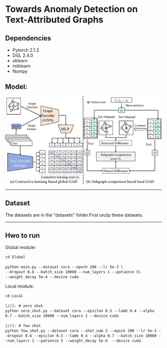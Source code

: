 # Towards Anomaly Detection on Text-Attributed Graphs


## Dependencies

- Pytorch 2.1.2
- DGL 2.4.0
- sklearn
- imblearn
- Numpy


## Model:

![这是图片](/Figure/Model.png)


***

## Dataset

The datasets are in the "datasets" folder.First unzip these datasets.

***

## Hwo to run

Global module:

```
cd Global

python main.py --dataset cora --epoch 200 --lr 5e-3 \ 
--dropout 0.6 --batch_size 10000 --num_layers 1 --patience 5\
--weight_decay 5e-4 --device cuda
```


Local module:

```
cd Local

[//]: # zero shot
python zero_shot.py --dataset cora --epsilon 0.5 --lamb 0.4 --alpha 0.7 --batch_size 10000 --num_layers 1 --device cuda

[//]: # few shot
python few_shot.py --dataset cora --shot_num 3 --epoch 200 --lr 5e-3 --dropout 0.6 --epsilon 0.5 --lamb 0.4 --alpha 0.7 --batch_size 10000 --num_layers 1 --patience 5 --weight_decay 5e-4  --device cuda

```

